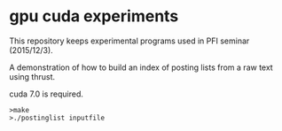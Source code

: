 # gpu cuda experiments
 
This repository keeps experimental programs used in PFI seminar (2015/12/3).

A demonstration of how to build an index of posting lists from a raw text using thrust.

cuda 7.0 is required.

```
>make
>./postinglist inputfile
```

